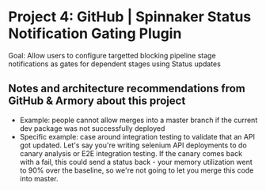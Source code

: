 # Project 4: GitHub | Spinnaker Status Notification Gating Plugin
Goal: Allow users to configure targetted blocking pipeline stage notifications as gates for dependent stages using Status updates

## Notes and architecture recommendations from GitHub & Armory about this project
- Example: people cannot allow merges into a master branch if the current dev package was not successfully deployed
- Specific example: case around integration testing to validate that an API got updated. Let's say you're writing selenium API deployments to do canary analysis or E2E integration testing. If the canary comes back with a fail, this could send a status back - your memory utilization went to 90% over the baseline, so we're not going to let you merge this code into master.
